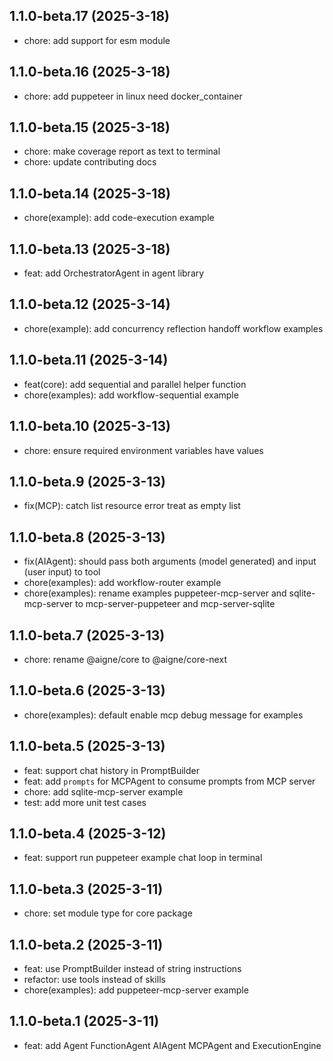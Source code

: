 ## 1.1.0-beta.17 (2025-3-18)

- chore: add support for esm module

## 1.1.0-beta.16 (2025-3-18)

- chore: add puppeteer in linux need docker_container

## 1.1.0-beta.15 (2025-3-18)

- chore: make coverage report as text to terminal
- chore: update contributing docs

## 1.1.0-beta.14 (2025-3-18)

- chore(example): add code-execution example

## 1.1.0-beta.13 (2025-3-18)

- feat: add OrchestratorAgent in agent library

## 1.1.0-beta.12 (2025-3-14)

- chore(example): add concurrency reflection handoff workflow examples

## 1.1.0-beta.11 (2025-3-14)

- feat(core): add sequential and parallel helper function
- chore(examples): add workflow-sequential example

## 1.1.0-beta.10 (2025-3-13)

- chore: ensure required environment variables have values

## 1.1.0-beta.9 (2025-3-13)

- fix(MCP): catch list resource error treat as empty list

## 1.1.0-beta.8 (2025-3-13)

- fix(AIAgent): should pass both arguments (model generated) and input (user input) to tool
- chore(examples): add workflow-router example
- chore(examples): rename examples puppeteer-mcp-server and sqlite-mcp-server to mcp-server-puppeteer and mcp-server-sqlite

## 1.1.0-beta.7 (2025-3-13)

- chore: rename @aigne/core to @aigne/core-next

## 1.1.0-beta.6 (2025-3-13)

- chore(examples): default enable mcp debug message for examples

## 1.1.0-beta.5 (2025-3-13)

- feat: support chat history in PromptBuilder
- feat: add `prompts` for MCPAgent to consume prompts from MCP server
- chore: add sqlite-mcp-server example
- test: add more unit test cases

## 1.1.0-beta.4 (2025-3-12)

- feat: support run puppeteer example chat loop in terminal

## 1.1.0-beta.3 (2025-3-11)

- chore: set module type for core package

## 1.1.0-beta.2 (2025-3-11)

- feat: use PromptBuilder instead of string instructions
- refactor: use tools instead of skills
- chore(examples): add puppeteer-mcp-server example

## 1.1.0-beta.1 (2025-3-11)

- feat: add Agent FunctionAgent AIAgent MCPAgent and ExecutionEngine
